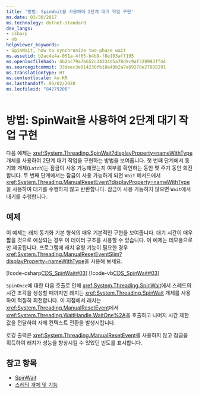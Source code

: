 ```yaml
---
title: '방법: SpinWait을 사용하여 2단계 대기 작업 구현'
ms.date: 03/30/2017
ms.technology: dotnet-standard
dev_langs:
- csharp
- vb
helpviewer_keywords:
- SpinWait, how to synchronize two-phase wait
ms.assetid: b2ac4e4a-051a-4f65-b4b9-f8e103aff195
ms.openlocfilehash: 4b2bc79a7b652c34334d5a78d9c9af328993ff44
ms.sourcegitcommit: 33deec3e814238fb18a49b2a7e89278e27888291
ms.translationtype: HT
ms.contentlocale: ko-KR
ms.lasthandoff: 06/02/2020
ms.locfileid: "84279208"
---
```

# <a name="how-to-use-spinwait-to-implement-a-two-phase-wait-operation"></a>방법: SpinWait을 사용하여 2단계 대기 작업 구현
다음 예제는 <xref:System.Threading.SpinWait?displayProperty=nameWithType> 개체를 사용하여 2단계 대기 작업을 구현하는 방법을 보여줍니다. 첫 번째 단계에서 동기화 개체(`Latch`)는 잠금이 사용 가능해졌는지 여부를 확인하는 동안 몇 주기 동안 회전합니다. 두 번째 단계에서는 잠금이 사용 가능하게 되면 `Wait` 메서드에서 <xref:System.Threading.ManualResetEvent?displayProperty=nameWithType>을 사용하여 대기를 수행하지 않고 반환합니다. 잠금이 사용 가능하지 않으면 `Wait`에서 대기를 수행합니다.  
  
## <a name="example"></a>예제  
 이 예제는 래치 동기화 기본 형식의 매우 기본적인 구현을 보여줍니다. 대기 시간이 매우 짧을 것으로 예상되는 경우 이 데이터 구조를 사용할 수 있습니다. 이 예제는 데모용으로만 제공됩니다. 프로그램에 래치 유형 기능이 필요한 경우 <xref:System.Threading.ManualResetEventSlim?displayProperty=nameWithType>을 사용해 보세요.  
  
 [!code-csharp[CDS_SpinWait#03](../../../samples/snippets/csharp/VS_Snippets_Misc/cds_spinwait/cs/spinwait03.cs#03)]
 [!code-vb[CDS_SpinWait#03](../../../samples/snippets/visualbasic/VS_Snippets_Misc/cds_spinwait/vb/spinwait2.vb#03)]  
  
 `SpinOnce`에 대한 다음 호출로 인해 <xref:System.Threading.SpinWait>에서 스레드의 시간 조각을 생성할 때까지만 래치는 <xref:System.Threading.SpinWait> 개체를 사용하여 적절히 회전합니다. 이 지점에서 래치는 <xref:System.Threading.ManualResetEvent>에서 <xref:System.Threading.WaitHandle.WaitOne%2A>을 호출하고 나머지 시간 제한 값을 전달하여 자체 컨텍스트 전환을 발생시킵니다.  
  
 로깅 출력은 <xref:System.Threading.ManualResetEvent>를 사용하지 않고 잠금을 획득하여 래치가 성능을 향상시킬 수 있었던 빈도를 표시합니다.  
  
## <a name="see-also"></a>참고 항목

- [SpinWait](spinwait.md)
- [스레딩 개체 및 기능](threading-objects-and-features.md)
